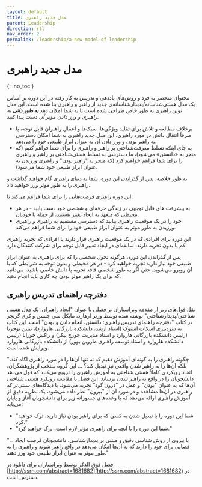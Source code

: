 ```yaml
---
layout: default
title: مدل جدید راهبری
parent: Leadership
direction: rtl
nav_order: 2
permalink: /leadership/a-new-model-of-leadership
---
```


# مدل جدید راهبری
{: .no_toc }

محتوای منحصر به فرد و روش‌های یاددهی و تدریس به کار رفته در این دوره بر اساس یک مدل هستی‌شناسانه/پدیدارشناسانه‌ی جدید از راهبر و راهبری بنا شده است. این مدل نوین راهبری به طور خاص طراحی شده است تا به شما امکان دهد ***به طور ذاتی** به راهبری و ورز دادن مؤثر آن* دست پیدا کنید.

- برخلاف مطالعه و تلاش برای تقلید ویژگی‌ها، سبک‌ها و اعمال راهبران قابل توجه، یا صرفاً انتقال دانش در مورد راهبری، این مدل جدید راهبری به شما امکان دسترسی به راهبر بودن و ورز دادن آن به عنوان ابراز طبیعی خود را می‌دهد.
- به جای اینکه تسلط معرفت‌شناختی بر راهبر و راهبری را برای شما فراهم کنیم (که منجر به «دانستن» می‌شود)، ما دسترسی به تسلط هستی‌شناختی بر راهبر و راهبری را برای شما فراهم خواهیم کرد (که منجر به "راهبر بودن" و راهبری ورزیدن به عنوان ابراز طبیعی خود شما می‌شود).

به طور خلاصه، پس از گذراندن این دوره، شما به دنیای راهبری گام خواهید گذاشت و راهبری را به طور موثر ورز خواهید داد.

این دوره راهبری فرصت‌هایی را برای شما فراهم می‌کند تا:
- به پیشرفت های قابل توجهی در زندگی حرفه‌ای و شخصی خود دست یابید - در هر محیطی که متعهد به ایجاد تغییر هستید، از جمله با خودتان.
- خود را در یک موقعیت راهبری بیابید که دسترسی مستقیم به راهبری و راهبری ورزیدن به طور موثر به عنوان ابراز طبیعی خود را برای شما فراهم می‌کند.

این دوره برای افرادی که در یک موقعیت راهبری قرار دارند یا افرادی که تجربه راهبری کم یا بدون تجربه دارند، سابقه‌ای در ایجاد تغییر قابل توجه برای شرکت کنندگان دارد.

پس از گذراندن این دوره، هرگونه تحول شخصی را که برای راهبری به عنوان ابراز طبیعی خود نیاز دارید تجربه خواهید کرد - در هر محیطی و بدون توجه به شرایطی که با آن روبرو می‌شوید. حتی اگر به طور شخصی فاقد تجربه یا دانش خاصی باشید، می‌دانید که برای یک راهبر موثر بودن چه کاری باید انجام دهید.

##  دفترچه راهنمای تدریس راهبری
نقل قول‌های زیر از مقدمه ویراستاران بر فصلی با عنوان "ایجاد راهبران: یک مدل هستی شناختی/پدیدارشناختی" نوشته شده توسط ورنر ارهارد، مایکل سی جنسن و کری گرنجر در کتاب "دفترچه راهنمای تدریس راهبری: دانستن، انجام دادن و بودن" است. این کتاب به سردبیری اسکات اسنوک (استاد ارشد، دانشکده بازرگانی هاروارد)، نیتین نوحریا (رئیس دانشکده بازرگانی هاروارد و استاد مدیریت جورج بیکر) و راکش خورانا (رئیس دانشکده هاروارد و استاد توسعه راهبری ماروین بوور) از دانشکده بازرگانی هاروارد ویرایش شده است.

"چگونه راهبری را به گونه‌ای آموزش دهیم که نه تنها آن‌ها را در مورد راهبری آگاه کند، بلکه آن‌ها را به راهبر شدن واقعی نیز تبدیل کند؟ ... این گروه منتخب از پژوهشگران، اتخاذ رویکردی کاملاً هستی شناختی به آموزش راهبری را ترویج می‌کنند که قول می‌دهد دانشجویان را در واقع به راهبر شدن برساند. این فصل با مقایسه رویکرد هستی شناختی آن‌ها که به عنوان "بودن" و عمل در "درون گود" تجربه می‌شود، با دیدگاه‌های سنتی‌تر که راهبری در آن‌ها مشاهده و در مورد آن از "بیرون" نظر داده می‌شود، یک نظریه دقیق از آموزش راهبری ارائه می‌دهد که با وعده‌های جسورانه زیر برای دانشجویان آغاز و پایان می‌یابد:

- "شما این دوره را با تبدیل شدن به کسی که برای راهبر بودن نیاز دارید، ترک خواهید کرد."
- "شما این دوره را با آنچه برای راهبری مؤثر لازم است، ترک خواهید کرد."

"... با پیروی از روش شناسی دقیق و مبتنی بر پدیدارشناسی، دانشجویان فرصت ایجاد فضایی برای خود را دارند که به آن‌ها امکان می‌دهد در واقع راهبر شوند و راهبری را به طور موثر به عنوان ابراز طبیعی خود ورز دهند."

فصل فوق الذکر توسط ویراستاران برای دانلود در [http://ssrn.com/abstract=1681682](http://ssrn.com/abstract=1681682) در دسترس است.
